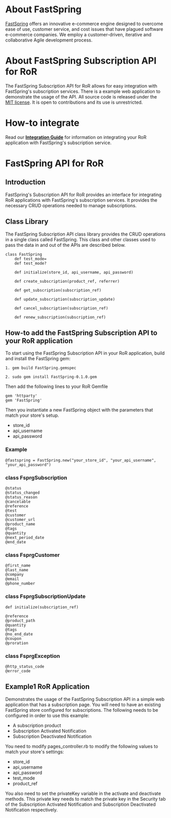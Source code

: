 <html>
<head>
<meta http-equiv="Content-type" content="text/html charset=utf-8">
<title>Documentation FastSpring Subscription API for RoR</title>
</head>
<body>

# About FastSpring #
[FastSpring](http://www.fastspring.com) offers an innovative e-commerce engine designed to overcome ease of use, customer service, and cost issues that have plagued software e-commerce companies. We employ a customer-driven, iterative and collaborative Agile development process.

# About FastSpring Subscription API for RoR #

The FastSpring Subscription API for RoR allows for easy integration with FastSpring's subscription services. There is a example web application to demonstrate
the usage of the API. All source code is released under the [MIT license](License.txt). It is open to contributions and its use is unrestricted.

# How-to integrate

Read our **[Integration Guide](https://support.fastspring.com/entries/238642-integration-overview)** for information on integrating your RoR application with FastSpring's subscription service.


# FastSpring API for RoR #

## Introduction ##

FastSpring's Subscription API for RoR provides an interface for integrating RoR applications with FastSpring's subscription services.  It provides
the necessary CRUD operations needed to manage subscriptions.

## Class Library ##

The FastSpring Subscription API class library provides the CRUD operations in a single class called FastSpring. This class and other classes
used to pass the data in and out of the APIs are described below.

	class FastSpring
		def test_mode=
		def test_mode?
		
		def initialize(store_id, api_username, api_password)
		
		def create_subscription(product_ref, referrer)
		
		def get_subscription(subscription_ref)
		
		def update_subscription(subscription_update)
		
		def cancel_subscription(subscription_ref)
		
		def renew_subscription(subscription_ref)

## How-to add the FastSpring Subscription API to your RoR application ##

To start using the FastSpring Subscription API in your RoR application, build and install the FastSpring gem:

	1. gem build FastSpring.gemspec
	
	2. sudo gem install FastSpring-0.1.0.gem
	
Then add the following lines to your RoR Gemfile

	gem 'httparty'
	gem 'FastSpring'
	
Then you instantiate a new FastSpring object with the parameters that match your store's setup.

* store_id
* api_username
* api_password

### Example ###

	@fastspring = FastSpring.new("your_store_id", "your_api_username", "your_api_password")


### class FsprgSubscription ###
	@status
	@status_changed
	@status_reason
	@cancelable
	@reference
	@test
	@customer
	@customer_url
	@product_name
	@tags
	@quantity
	@next_period_date
	@end_date


### class FsprgCustomer ###
	@first_name
	@last_name
	@company
	@email
	@phone_number
	

### class FsprgSubscriptionUpdate ###
	def initialize(subscription_ref)
	
	@reference
	@product_path
	@quantity
	@tags
	@no_end_date
	@coupon
	@proration


### class FsprgException ###
	@http_status_code
	@error_code




## Example1 RoR Application ##

Demonstrates the usage of the FastSpring Subscription API in a simple web application that has a subscription page.
You will need to have an existing FastSpring store configured for subscriptions.  The following needs to be 
configured in order to use this example:

* A subscription product
* Subscription Activated Notification
* Subscription Deactivated Notification

You need to modify pages_controller.rb to modify the following values to match your store's settings:

* store_id
* api_username
* api_password
* test_mode
* product_ref

You also need to set the privateKey variable in the activate and deactivate methods. This private key
needs to match the private key in the Security tab of the Subscription Activated Notification
and Subscription Deactivated Notification respectively.


</body></html>